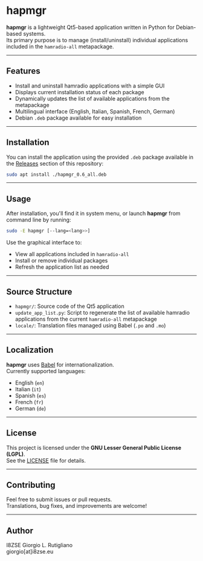 # hapmgr

**hapmgr** is a lightweight Qt5-based application written in Python for Debian-based systems.  
Its primary purpose is to manage (install/uninstall) individual applications included in the `hamradio-all` metapackage.

---

## Features

- Install and uninstall hamradio applications with a simple GUI
- Displays current installation status of each package
- Dynamically updates the list of available applications from the metapackage
- Multilingual interface (English, Italian, Spanish, French, German)
- Debian `.deb` package available for easy installation

---

## Installation

You can install the application using the provided `.deb` package available in the [Releases](./releases) section of this repository:

```bash
sudo apt install ./hapmgr_0.6_all.deb
```

---

## Usage

After installation, you'll find it in system menu, or launch **hapmgr** from command line by running:

```bash
sudo -E hapmgr [--lang=<lang>>]
```

Use the graphical interface to:

- View all applications included in `hamradio-all`
- Install or remove individual packages
- Refresh the application list as needed

---

## Source Structure

- `hapmgr/`: Source code of the Qt5 application
- `update_app_list.py`: Script to regenerate the list of available hamradio applications from the current `hamradio-all` metapackage
- `locale/`: Translation files managed using Babel (`.po` and `.mo`)

---

## Localization

**hapmgr** uses [Babel](https://babel.pocoo.org/) for internationalization.  
Currently supported languages:

- English (`en`)
- Italian (`it`)
- Spanish (`es`)
- French (`fr`)
- German (`de`)

---

## License

This project is licensed under the **GNU Lesser General Public License (LGPL)**.  
See the [LICENSE](./LICENSE) file for details.

---

## Contributing

Feel free to submit issues or pull requests.  
Translations, bug fixes, and improvements are welcome!

---

## Author

I8ZSE
Giorgio L. Rutigliano  
giorgio[at]i8zse.eu
